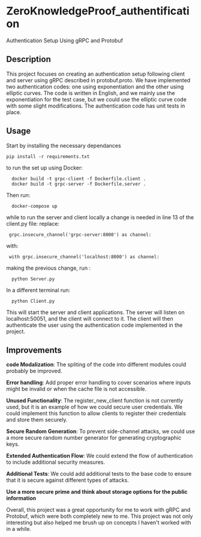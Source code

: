 # ZeroKnowledgeProof_authentification

Authentication Setup Using gRPC and Protobuf

## Description
This project focuses on creating an authentication setup following client and server using gRPC described in protobuf.proto. We have implemented two authentication codes: one using exponentiation and the other using elliptic curves. The code is written in English, and we mainly use the exponentiation for the test case, but we could use the elliptic curve code with some slight modifications. The authentication code has unit tests in place.

## Usage
Start by installing the necessary dependances

```
pip install -r requirements.txt
```
to run the set up using Docker:
 ```
   docker build -t grpc-client -f Dockerfile.client . 
   docker build -t grpc-server -f Dockerfile.server .
```
Then run:
```
  docker-compose up   
```
while to run the server and client locally a change is needed in line 13 of the client.py file:
replace:
```
 grpc.insecure_channel('grpc-server:8000') as channel: 
```
with:
```
 with grpc.insecure_channel('localhost:8000') as channel: 
```

 making the previous change, run :
```
  python Server.py
```
In a different terminal run:
```
  python Client.py
```
This will start the server and client applications. The server will listen on localhost:50051, and the client will connect to it. The client will then authenticate the user using the authentication code implemented in the project.

## Improvements

**code Modalization**: The spliting of the code into different modules could probably be improved.

**Error handling**: Add proper error handling to cover scenarios where inputs might be invalid or when the cache file is not accessible.

**Unused Functionality**: The register_new_client function is not currently used, but it is an example of how we could secure user credentials. We could implement this function to allow clients to register their credentials and store them securely.

**Secure Random Generation**: To prevent side-channel attacks, we could use a more secure random number generator for generating cryptographic keys.

**Extended Authentication Flow**: We could extend the flow of authentication to include additional security measures.

**Additional Tests**: We could add additional tests to the base code to ensure that it is secure against different types of attacks.

**Use a more secure prime and think about storage options for the public information**


Overall, this project was a great opportunity for me to work with gRPC and Protobuf, which were both completely new to me. This project was not only interesting but also helped me brush up on concepts I haven't worked with in a while.
